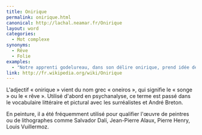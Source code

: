 ```yaml
---
title: Onirique
permalink: onirique.html
canonical: http://lachal.neamar.fr/Onirique
layout: word
categories:
  - Mot complexe
synonyms:
  - Rêve
  - Folie
examples:
  - "Notre apprenti godelureau, dans son délire onirique, prend idée de jouer… (cf. Histoires)"
link: http://fr.wikipedia.org/wiki/Onirique
---
```


L'adjectif « onirique » vient du nom grec « oneiros », qui signifie le « songe » ou le « rêve ». Utilisé d'abord en psychanalyse, ce terme est passé dans le vocabulaire littéraire et pictural avec les surréalistes et André Breton.

En peinture, il a été fréquemment utilisé pour qualifier l'œuvre de peintres ou de lithographes comme Salvador Dalí, Jean-Pierre Alaux, Pierre Henry, Louis Vuillermoz.

